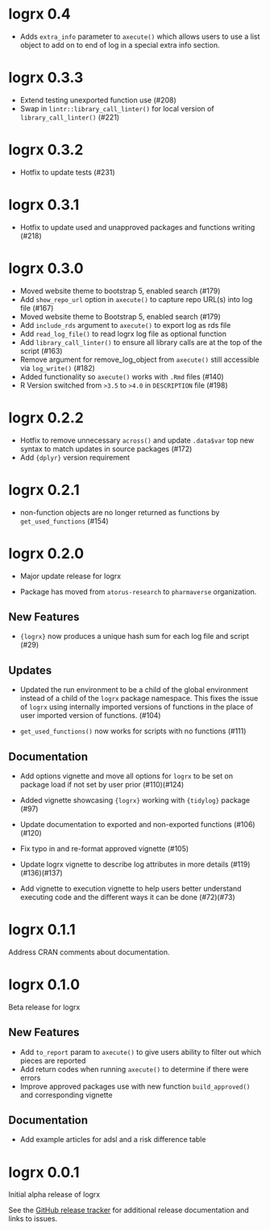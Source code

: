 # logrx 0.4

- Adds `extra_info` parameter to `axecute()` which allows users to use a list 
   object to add on to end of log in a special extra info section.

# logrx 0.3.3

 - Extend testing unexported function use (#208)
 - Swap in `lintr::library_call_linter()` for local version of `library_call_linter()` (#221)

# logrx 0.3.2

 - Hotfix to update tests (#231)

# logrx 0.3.1

 - Hotfix to update used and unapproved packages and functions writing (#218)
 
# logrx 0.3.0

- Moved website theme to bootstrap 5, enabled search (#179)
- Add `show_repo_url` option in `axecute()` to capture repo URL(s) into log file (#167)
- Moved website theme to Bootstrap 5, enabled search (#179)
- Add `include_rds` argument to `axecute()` to export log as rds file
- Add `read_log_file()` to read logrx log file as optional function
- Add `library_call_linter()` to ensure all library calls are at the top of the script (#163)
- Remove argument for remove_log_object from `axecute()` still accessible via `log_write()` (#182)
- Added functionality so `axecute()` works with `.Rmd` files (#140)
- R Version switched from `>3.5` to `>4.0` in `DESCRIPTION` file (#198)

# logrx 0.2.2

 - Hotfix to remove unnecessary `across()` and update `.data$var` top new syntax to match updates in source packages (#172)
 - Add `{dplyr}` version requirement

# logrx 0.2.1

 - non-function objects are no longer returned as functions by `get_used_functions` (#154)

# logrx 0.2.0

 - Major update release for logrx
 
 - Package has moved from `atorus-research` to `pharmaverse` organization.


## New Features 

  - `{logrx}` now produces a unique hash sum for each log file and script (#29)

## Updates

  - Updated the run environment to be a child of the global environment instead of a child of the `logrx` package namespace.  This fixes the issue of `logrx` using internally imported versions of functions in the place of user imported version of functions. (#104)
  
  - `get_used_functions()` now works for scripts with no functions (#111)

## Documentation

  - Add options vignette and move all options for `logrx` to be set on package load if not set by user prior (#110)(#124)

  - Added vignette showcasing `{logrx}` working with `{tidylog}` package (#97)
  
  - Update documentation to exported and non-exported functions (#106)(#120)

  - Fix typo in and re-format approved vignette (#105)

  - Update logrx vignette to describe log attributes in more details (#119)(#136)(#137)

  - Add vignette to execution vignette to help users better understand executing code and the different ways it can be done (#72)(#73)

# logrx 0.1.1

Address CRAN comments about documentation.

# logrx 0.1.0

Beta release for logrx 

## New Features 

  - Add `to_report` param to `axecute()` to give users ability to filter out which pieces are reported
  - Add return codes when running `axecute()` to determine if there were errors
  - Improve approved packages use with new function `build_approved()` and corresponding vignette

## Documentation

  - Add example articles for adsl and a risk difference table

# logrx 0.0.1

Initial alpha release of logrx

See the [GitHub release tracker](https://github.com/pharmaverse/logrx/releases) for additional release documentation and links to issues. 
